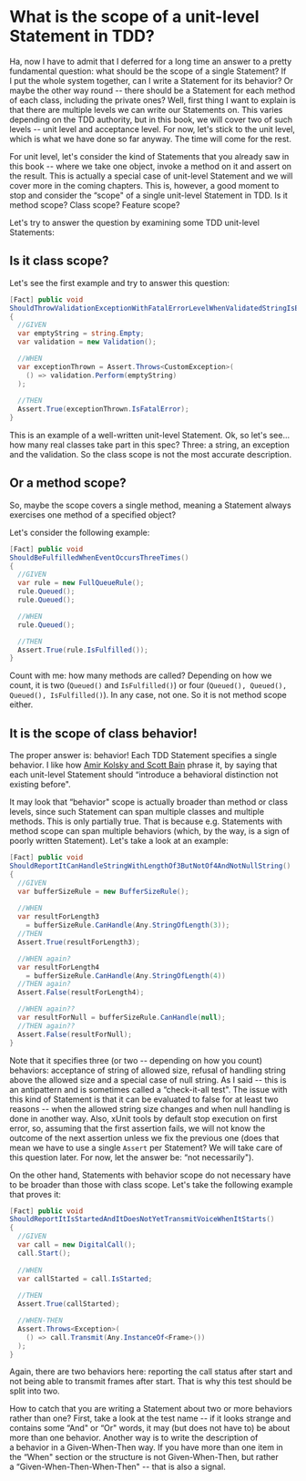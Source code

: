 What is the scope of a unit-level Statement in TDD?
===================================================

Ha, now I have to admit that I deferred for a long time an answer to a pretty fundamental question: what should be the scope of a single Statement? If I put the whole system together, can I write a Statement for its behavior? Or maybe the other way round -- there should be a Statement for each method of each class, including the private ones? Well, first thing I want to explain is that there are multiple levels we can write our Statements on. This varies depending on the TDD authority, but in this book, we will cover two of such levels -- unit level and acceptance level. For now, let's stick to the unit level, which is what we have done so far anyway. The time will come for the rest.

For unit level, let's consider the kind of Statements that you already saw in this book -- where we take one object, invoke a method on it and assert on the result. This is actually a special case of unit-level Statement and we will cover more in the coming chapters. This is, however, a good moment to stop and consider the “scope" of a single unit-level Statement in TDD. Is it method scope? Class scope? Feature scope?

Let's try to answer the question by examining some TDD unit-level Statements:

Is it class scope? 
------------------

Let's see the first example and try to answer this question:

```csharp
[Fact] public void
ShouldThrowValidationExceptionWithFatalErrorLevelWhenValidatedStringIsEmpty()
{
  //GIVEN
  var emptyString = string.Empty;
  var validation = new Validation();

  //WHEN
  var exceptionThrown = Assert.Throws<CustomException>(
    () => validation.Perform(emptyString) 
  );
  
  //THEN
  Assert.True(exceptionThrown.IsFatalError);
}
```

This is an example of a well-written unit-level Statement. Ok, so let's see... how many real classes take part in this spec? Three: a string, an exception and the validation. So the class scope is not the most accurate description.

Or a method scope?
------------------

So, maybe the scope covers a single method, meaning a Statement always exercises one method of a specified object?

Let's consider the following example:

```csharp
[Fact] public void 
ShouldBeFulfilledWhenEventOccursThreeTimes()
{
  //GIVEN
  var rule = new FullQueueRule();
  rule.Queued();
  rule.Queued();

  //WHEN
  rule.Queued();

  //THEN
  Assert.True(rule.IsFulfilled());
}
```

Count with me: how many methods are called? Depending on how we count, it is two (`Queued()` and `IsFulfilled()`) or four (`Queued(), Queued(), Queued(), IsFulfilled()`). In any case, not one. So it is not method scope either.

It is the scope of class behavior!
----------------------------------

The proper answer is: behavior! Each TDD Statement specifies a single behavior. I like how [Amir Kolsky and Scott Bain](http://sustainabletdd.com) phrase it, by saying that each unit-level Statement should “introduce a behavioral distinction not existing before".

It may look that “behavior" scope is actually broader than method or class levels, since such Statement can span multiple classes and multiple methods. This is only partially true. That is because e.g. Statements with method scope can span multiple behaviors (which, by the way, is a sign of poorly written Statement). Let's take a look at an example:

```csharp
[Fact] public void 
ShouldReportItCanHandleStringWithLengthOf3ButNotOf4AndNotNullString()
{
  //GIVEN
  var bufferSizeRule = new BufferSizeRule();
  
  //WHEN
  var resultForLength3 
    = bufferSizeRule.CanHandle(Any.StringOfLength(3));
  //THEN
  Assert.True(resultForLength3);

  //WHEN again?
  var resultForLength4 
    = bufferSizeRule.CanHandle(Any.StringOfLength(4))
  //THEN again?
  Assert.False(resultForLength4);

  //WHEN again??
  var resultForNull = bufferSizeRule.CanHandle(null);
  //THEN again??
  Assert.False(resultForNull);
}
```

Note that it specifies three (or two -- depending on how you count) behaviors: acceptance of string of allowed size, refusal of handling string above the allowed size and a special case of null string. As I said -- this is an antipattern and is sometimes called a “check-it-all test". The issue with this kind of Statement is that it can be evaluated to false for at least two reasons -- when the allowed string size changes and when null handling is done in another way. Also, xUnit tools by default stop execution on first error, so, assuming that the first assertion fails, we will not know the outcome of the next assertion unless we fix the previous one (does that mean we have to use a single `Assert` per Statement? We will take care of this question later. For now, let the answer be: “not necessarily").

On the other hand, Statements with behavior scope do not necessary have to be broader than those with class scope. Let's take the following example that proves it:

```csharp
[Fact] public void
ShouldReportItIsStartedAndItDoesNotYetTransmitVoiceWhenItStarts()
{
  //GIVEN
  var call = new DigitalCall();
  call.Start();
 
  //WHEN
  var callStarted = call.IsStarted;
  
  //THEN
  Assert.True(callStarted);

  //WHEN-THEN
  Assert.Throws<Exception>(
    () => call.Transmit(Any.InstanceOf<Frame>())
  );
}
```

Again, there are two behaviors here: reporting the call status after start and not being able to transmit frames after start. That is why this test should be split into two.

How to catch that you are writing a Statement about two or more behaviors rather than one? First, take a look at the test name -- if it looks strange and contains some “And" or “Or" words, it may (but does not have to) be about more than one behavior. Another way is to write the description of a behavior in a Given-When-Then way. If you have more than one item in the “When" section or the structure is not Given-When-Then, but rather a “Given-When-Then-When-Then" -- that is also a signal.
